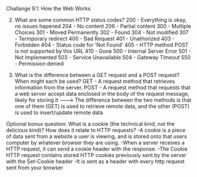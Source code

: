 Challange 9.1: How the Web Works

2. What are some common HTTP status codes?
	200 - Everything is okay, no issues hapened
	204 - No content
	206 - Partial content
	300 - Multiple Choices
	301 - Moved Permanently
	302 - Found
	304 - Not modified
	307 - Termporary redirect
	400 - Bad Request
	401 - Unathorized
	403 - Forbidden
	404 - Status code for 'Not Found'
	405 - HTTP method POST is not supported by this URL
	410 - Gone
	500 - Internal Server Error
	501 - Not Implemented
	503 - Service Unavailable
	504 - Gateway Timeout
	550 - Permission denied

3. What is the difference between a GET request and a POST request? When might each be used?
	GET - A request method that retrieves information from the server. 
	POST - A request method that requests that a web server accept data enclosed in the body of the request message, likely for storing it
	---> The difference between the two methods is that one of them (GET) is used to retrieve remote data, and the other 
	(POST) is used to insert/update remote data

Optional bonus question: What is a cookie (the technical kind, not the delicious kind)? How does it relate to HTTP requests?
	-A cookie is a piece of data sent from a website a user is viewing, and is stored onto that users computer by whatever browser they are using. 
	-When a server receives a HTTP request, it can send a cookie header with the response. 
	-The Cookie HTTP request contains stored HTTP cookies previously sent by the server with the Set-Cookie header
	-It is sent as a header with every http request sent from your browser